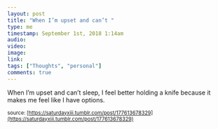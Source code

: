 ```yaml
---
layout: post
title: "When I’m upset and can’t "
type: me
timestamp: September 1st, 2018 1:14am
audio: 
video: 
image: 
link: 
tags: ["Thoughts", "personal"]
comments: true
---
```

When I’m upset and can’t sleep, I feel better holding a knife because it makes me feel like I have options.

<small>source: [https://saturdayxiii.tumblr.com/post/177613678329](https://saturdayxiii.tumblr.com/post/177613678329)</small>